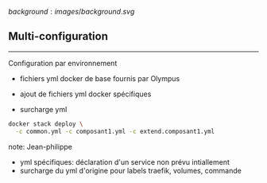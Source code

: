 $background:images/background.svg$
## Multi-configuration
---
Configuration par environnement

* fichiers yml docker de base fournis par Olympus

* ajout de fichiers yml docker spécifiques

* surcharge yml

```sh
docker stack deploy \
  -c common.yml -c composant1.yml -c extend.composant1.yml
```


note: Jean-philippe

* yml spécifiques: déclaration d'un service non prévu intiallement
* surcharge du yml d'origine pour labels traefik, volumes, commande

